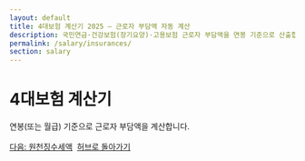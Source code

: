 ```yaml
---
layout: default
title: 4대보험 계산기 2025 — 근로자 부담액 자동 계산
description: 국민연금·건강보험(장기요양)·고용보험 근로자 부담액을 연봉 기준으로 산출합니다.
permalink: /salary/insurances/
section: salary
---
```


<h1>4대보험 계산기</h1>
<p class="muted">연봉(또는 월급) 기준으로 근로자 부담액을 계산합니다.</p>

<!-- TODO: 계산기 UI/로직 -->

<div class="btn-row" style="display:flex;gap:8px;flex-wrap:wrap;margin-top:16px">
  <a class="btn" href="/salary/withholding/">다음: 원천징수세액</a>
  <a class="btn ghost" href="/salary/">허브로 돌아가기</a>
</div>


<script type="application/ld+json">
{
  "@context":"https://schema.org",
  "@type":"BreadcrumbList",
  "itemListElement":[
    {"@type":"ListItem","position":1,"name":"급여·소득","item":"https://calculator.khaistory.com/salary/"},
    {"@type":"ListItem","position":2,"name":"4대보험 계산기","item":"https://calculator.khaistory.com/salary/insurances/"}
  ]
}
</script>

<script type="application/ld+json">
{
  "@context":"https://schema.org",
  "@type":"FAQPage",
  "mainEntity":[
    {"@type":"Question","name":"국민연금 상한/하한은 적용되나요?","acceptedAnswer":{"@type":"Answer","text":"월 표준보수 하한/상한을 적용해 근로자 부담분을 계산합니다."}},
    {"@type":"Question","name":"장기요양보험은 어떻게 계산되나요?","acceptedAnswer":{"@type":"Answer","text":"건강보험료에 장기요양보험료율을 곱해 산출합니다."}}
  ]
}
</script>
